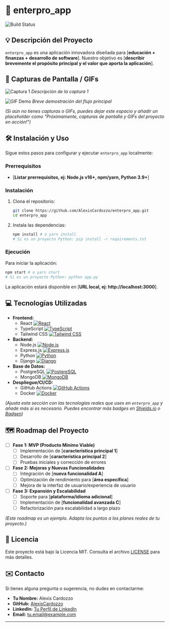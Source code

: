 # 🚀 enterpro_app

![Build Status](https://github.com/AlexisCardozzo/enterpro_app/workflows/CI/badge.svg)

## 💡 Descripción del Proyecto

`enterpro_app` es una aplicación innovadora diseñada para [**educación + finanzas + desarrollo de software**]. Nuestro objetivo es [**describir brevemente el propósito principal y el valor que aporta la aplicación**].

## 📸 Capturas de Pantalla / GIFs

![Captura 1](assets/screenshot-1.png)
_Descripción de la captura 1_

![GIF Demo](assets/demo.gif)
_Breve demostración del flujo principal_

_(Si aún no tienes capturas o GIFs, puedes dejar este espacio y añadir un placeholder como "Próximamente, capturas de pantalla y GIFs del proyecto en acción!")_

## 🛠️ Instalación y Uso

Sigue estos pasos para configurar y ejecutar `enterpro_app` localmente:

### Prerrequisitos

* [**Listar prerrequisitos, ej: Node.js v16+, npm/yarn, Python 3.9+**]

### Instalación

1. Clona el repositorio:
   ```bash
   git clone https://github.com/AlexisCardozzo/enterpro_app.git
   cd enterpro_app
   ```
2. Instala las dependencias:
   ```bash
   npm install # o yarn install
   # Si es un proyecto Python: pip install -r requirements.txt
   ```

### Ejecución

Para iniciar la aplicación:

```bash
npm start # o yarn start
# Si es un proyecto Python: python app.py
```

La aplicación estará disponible en [**URL local, ej: http://localhost:3000**].

## 💻 Tecnologías Utilizadas

*   **Frontend:**
    *   React [![React](https://img.shields.io/badge/React-61DAFB?style=for-the-badge&logo=react&logoColor=white)](https://react.dev/)
    *   TypeScript [![TypeScript](https://img.shields.io/badge/TypeScript-007ACC?style=for-the-badge&logo=typescript&logoColor=white)](https://www.typescriptlang.org/)
    *   Tailwind CSS [![Tailwind CSS](https://img.shields.io/badge/Tailwind_CSS-06B6D4?style=for-the-badge&logo=tailwind-css&logoColor=white)](https://tailwindcss.com/)
*   **Backend:**
    *   Node.js [![Node.js](https://img.shields.io/badge/Node.js-339933?style=for-the-badge&logo=node.js&logoColor=white)](https://nodejs.org/)
    *   Express.js [![Express.js](https://img.shields.io/badge/Express.js-000000?style=for-the-badge&logo=express&logoColor=white)](https://expressjs.com/)
    *   Python [![Python](https://img.shields.io/badge/Python-3776AB?style=for-the-badge&logo=python&logoColor=white)](https://www.python.org/)
    *   Django [![Django](https://img.shields.io/badge/Django-092E20?style=for-the-badge&logo=django&logoColor=white)](https://www.djangoproject.com/)
*   **Base de Datos:**
    *   PostgreSQL [![PostgreSQL](https://img.shields.io/badge/PostgreSQL-4169E1?style=for-the-badge&logo=postgresql&logoColor=white)](https://www.postgresql.org/)
    *   MongoDB [![MongoDB](https://img.shields.io/badge/MongoDB-47A248?style=for-the-badge&logo=mongodb&logoColor=white)](https://www.mongodb.com/)
*   **Despliegue/CI/CD:**
    *   GitHub Actions [![GitHub Actions](https://img.shields.io/badge/GitHub_Actions-2088FF?style=for-the-badge&logo=github-actions&logoColor=white)](https://docs.github.com/en/actions)
    *   Docker [![Docker](https://img.shields.io/badge/Docker-2496ED?style=for-the-badge&logo=docker&logoColor=white)](https://www.docker.com/)

_(Ajusta esta sección con las tecnologías reales que uses en `enterpro_app` y añade más si es necesario. Puedes encontrar más badges en [Shields.io](https://shields.io/) o [Badgen](https://badgen.net/))_

## 🗺️ Roadmap del Proyecto

*   [ ] **Fase 1: MVP (Producto Mínimo Viable)**
    *   [ ] Implementación de [**característica principal 1**]
    *   [ ] Desarrollo de [**característica principal 2**]
    *   [ ] Pruebas iniciales y corrección de errores
*   [ ] **Fase 2: Mejoras y Nuevas Funcionalidades**
    *   [ ] Integración de [**nueva funcionalidad A**]
    *   [ ] Optimización de rendimiento para [**área específica**]
    *   [ ] Mejora de la interfaz de usuario/experiencia de usuario
*   [ ] **Fase 3: Expansión y Escalabilidad**
    *   [ ] Soporte para [**plataforma/idioma adicional**]
    *   [ ] Implementación de [**funcionalidad avanzada C**]
    *   [ ] Refactorización para escalabilidad a largo plazo

_(Este roadmap es un ejemplo. Adapta los puntos a los planes reales de tu proyecto.)_

## 📄 Licencia

Este proyecto está bajo la Licencia MIT. Consulta el archivo [LICENSE](LICENSE) para más detalles.

## ✉️ Contacto

Si tienes alguna pregunta o sugerencia, no dudes en contactarme:

*   **Tu Nombre:** Alexis Cardozzo
*   **GitHub:** [AlexisCardozzo](https://github.com/AlexisCardozzo)
*   **LinkedIn:** [Tu Perfil de LinkedIn](https://www.linkedin.com/in/alexis-cardozo-dev/)
*   **Email:** [tu.email@example.com](mailto:tu.email@example.com)

---